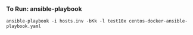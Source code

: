 ### To Run: ansible-playbook

```
ansible-playbook -i hosts.inv -bKk -l test10x centos-docker-ansible-playbook.yaml

```
